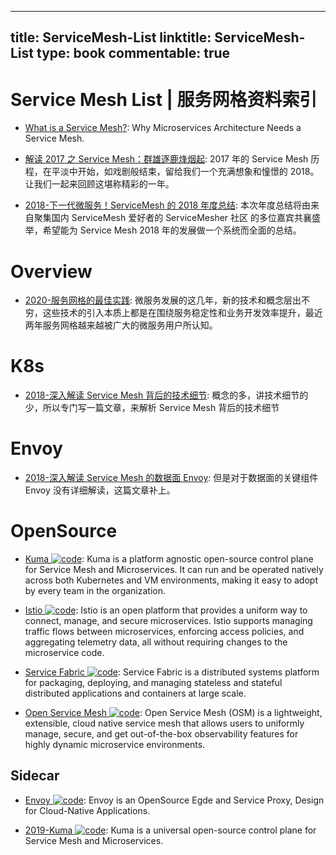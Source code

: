 
---
title: ServiceMesh-List
linktitle: ServiceMesh-List
type: book
commentable: true
---

# Service Mesh List | 服务网格资料索引

- [What is a Service Mesh?](https://avinetworks.com/what-are-microservices-and-containers/): Why Microservices Architecture Needs a Service Mesh.

- [解读 2017 之 Service Mesh：群雄逐鹿烽烟起](https://mp.weixin.qq.com/s/ur3PmLZ6VjP5L5FatIYYmg): 2017 年的 Service Mesh 历程，在平淡中开始，如戏剧般结束，留给我们一个充满想象和憧憬的 2018。让我们一起来回顾这堪称精彩的一年。

- [2018-下一代微服务！ServiceMesh 的 2018 年度总结](https://mp.weixin.qq.com/s/5j-1B5U8q2kE7f_DvPrBaw): 本次年度总结将由来自聚集国内 ServiceMesh 爱好者的 ServiceMesher 社区 的多位嘉宾共襄盛举，希望能为 Service Mesh 2018 年的发展做一个系统而全面的总结。

# Overview

- [2020-服务网格的最佳实践](https://xie.infoq.cn/article/a45f21af564c3ceb83af2ee0a): 微服务发展的这几年，新的技术和概念层出不穷，这些技术的引入本质上都是在围绕服务稳定性和业务开发效率提升，最近两年服务网格越来越被广大的微服务用户所认知。

# K8s

- [2018-深入解读 Service Mesh 背后的技术细节](https://mp.weixin.qq.com/s/GJLS4PQEeu4bV898rNv5jg): 概念的多，讲技术细节的少，所以专门写一篇文章，来解析 Service Mesh 背后的技术细节

# Envoy

- [2018-深入解读 Service Mesh 的数据面 Envoy](https://mp.weixin.qq.com/s/LDVwqOHUISulXNppClmduA): 但是对于数据面的关键组件 Envoy 没有详细解读，这篇文章补上。

# OpenSource

- [Kuma ![code](https://ng-tech.icu/assets/code.svg)](https://kuma.io/docs/0.4.0/overview/what-is-kuma/): Kuma is a platform agnostic open-source control plane for Service Mesh and Microservices. It can run and be operated natively across both Kubernetes and VM environments, making it easy to adopt by every team in the organization.

- [Istio ![code](https://ng-tech.icu/assets/code.svg)](https://istio.io/about/intro.html): Istio is an open platform that provides a uniform way to connect, manage, and secure microservices. Istio supports managing traffic flows between microservices, enforcing access policies, and aggregating telemetry data, all without requiring changes to the microservice code.

- [Service Fabric ![code](https://ng-tech.icu/assets/code.svg)](https://github.com/Microsoft/service-fabric): Service Fabric is a distributed systems platform for packaging, deploying, and managing stateless and stateful distributed applications and containers at large scale.

- [Open Service Mesh ![code](https://ng-tech.icu/assets/code.svg)](https://github.com/openservicemesh/osm): Open Service Mesh (OSM) is a lightweight, extensible, cloud native service mesh that allows users to uniformly manage, secure, and get out-of-the-box observability features for highly dynamic microservice environments.

## Sidecar

- [Envoy ![code](https://ng-tech.icu/assets/code.svg)](https://www.envoyproxy.io/): Envoy is an OpenSource Egde and Service Proxy, Design for Cloud-Native Applications.

- [2019-Kuma ![code](https://ng-tech.icu/assets/code.svg)](https://kuma.io/docs/0.1.0/#what-is-kuma): Kuma is a universal open-source control plane for Service Mesh and Microservices.

    